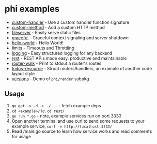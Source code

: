 phi examples
============

* [custom-handler](https://github.com/go-phi/phi/blob/master/_examples/custom-handler/main.go) - Use a custom handler function signature
* [custom-method](https://github.com/go-phi/phi/blob/master/_examples/custom-method/main.go) - Add a custom HTTP method
* [fileserver](https://github.com/go-phi/phi/blob/master/_examples/fileserver/main.go) - Easily serve static files
* [graceful](https://github.com/go-phi/phi/blob/master/_examples/graceful/main.go) - Graceful context signaling and server shutdown
* [hello-world](https://github.com/go-phi/phi/blob/master/_examples/hello-world/main.go) - Hello World!
* [limits](https://github.com/go-phi/phi/blob/master/_examples/limits/main.go) - Timeouts and Throttling
* [logging](https://github.com/go-phi/phi/blob/master/_examples/logging/main.go) - Easy structured logging for any backend
* [rest](https://github.com/go-phi/phi/blob/master/_examples/rest/main.go) - REST APIs made easy, productive and maintainable
* [router-walk](https://github.com/go-phi/phi/blob/master/_examples/router-walk/main.go) - Print to stdout a router's routes
* [todos-resource](https://github.com/go-phi/phi/blob/master/_examples/todos-resource/main.go) - Struct routers/handlers, an example of another code layout style
* [versions](https://github.com/go-phi/phi/blob/master/_examples/versions/main.go) - Demo of `phi/render` subpkg


## Usage

1. `go get -v -d -u ./...` - fetch example deps
2. `cd <example>/` ie. `cd rest/`
3. `go run *.go` - note, example services run on port 3333
4. Open another terminal and use curl to send some requests to your example service,
   `curl -v http://localhost:3333/`
5. Read <example>/main.go source to learn how service works and read comments for usage
